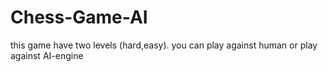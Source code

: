 # Chess-Game-AI
this game have two levels (hard,easy).
you can play against human or play against AI-engine
